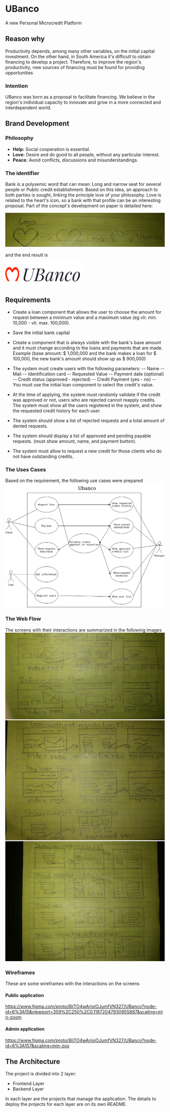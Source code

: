 # UBanco

A new Personal Microcredit Platform

## Reason why

Productivity depends, among many other variables, on the initial capital investment. On the other hand, in South America it's difficult to obtain financing to develop a project. Therefore, to improve the region's productivity, new sources of financing must be found for providing opportunities

### Intention

UBanco was born as a proposal to facilitate financing. We believe in the region's individual capacity to innovate and grow in a more connected and interdependent world.

## Brand Development

### Philosophy

- **Help:** Social cooperation is essential.
- **Love:** Desire and do good to all people, without any particular interest.
- **Peace:** Avoid conflicts, discussions and misunderstandings.

### The identifier

Bank is a polysemic word that can mean: Long and narrow seat for several people or Public credit establishment. Based on this idea, an approach to both parties is sought, linking the principle love of your philosophy. Love is related to the heart's icon, so a bank with that profile can be an interesting proposal. Part of the concept's development on paper is detailed here:

![Logo](./logo.jpg)

and the end result is

![Logo](./logo.svg)

## Requirements

- Create a loan component that allows the user to choose the amount for request
  between a minimum value and a maximum value (eg vlr. min. 10,000 - vlr. max. 100,000).

- Save the initial bank capital

- Create a component that is always visible with the bank's base amount and it must
  change according to the loans and payments that are made. Example (base amount:
  $ 1,000,000 and the bank makes a loan for $ 100,000, the new bank's amount should show up as \$ 900,000)

- The system must create users with the following parameters:
  -- Name
  -- Mail
  -- Identification card
  -- Requested Value
  -- Payment date (optional)
  -- Credit status (approved - rejected)
  -- Credit Payment (yes - no)
  -- You must use the initial loan component to select the credit's value.

- At the time of applying, the system must randomly validate if the credit
  was approved or not, users who are rejected cannot reapply
  credits. The system must show all the users registered in the system, and show the requested credit history for each user.

- The system should show a list of rejected requests and a total amount of denied requests.

- The system should display a list of approved and pending payable requests. (must show amount, name, and payment button).

- The system must allow to request a new credit for those clients who do not have
  outstanding credits.

### The Uses Cases

Based on the requirement, the following use cases were prepared
![Uses Cases](useCases.png)

### The Web Flow

The screens with their interactions are summarized in the following images
![Web Flow 1](flow0.jpg)
![Web Flow 2](flow1.jpeg)
![Web Flow 3](flow2.jpeg)

### Wireframes

These are some wireframes with the interactions on the screens

#### Public application

https://www.figma.com/proto/8IiTO4wArioiOJumfVN327/UBanco?node-id=6%3A15&viewport=359%2C250%2C0.11872047930955887&scaling=min-zoom

#### Admin application

https://www.figma.com/proto/8IiTO4wArioiOJumfVN327/UBanco?node-id=6%3A157&scaling=min-zoo

## The Architecture

The project is divided into 2 layer:

- Frontend Layer
- Backend Layer

In each layer are the projects that manage the application.
The details to deploy the projects for each layer are on its own README.
